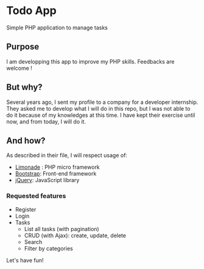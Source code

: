 # Todo App

Simple PHP application to manage tasks

## Purpose

I am developping this app to improve my PHP skills. Feedbacks are welcome !

## But why?

Several years ago, I sent my profile to a company for a developer internship. They asked me to develop what I will do in this repo, but I was not able to do it because of my knowledges at this time. I have kept their exercise until now, and from today, I will do it.

## And how?

As described in their file, I will respect usage of:

- [Limonade](https://github.com/sofadesign/limonade) : PHP micro framework
- [Bootstrap](https://github.com/twbs/bootstrap): Front-end framework
- [jQuery](https://github.com/jquery/jquery): JavaScript library

### Requested features

- Register
- Login
- Tasks
    - List all tasks (with pagination)
    - CRUD (with Ajax): create, update, delete
    - Search
    - Filter by categories

Let's have fun!



